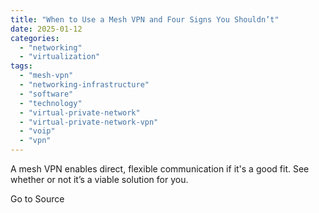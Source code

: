 ```yaml
---
title: "When to Use a Mesh VPN and Four Signs You Shouldn’t"
date: 2025-01-12
categories: 
  - "networking"
  - "virtualization"
tags: 
  - "mesh-vpn"
  - "networking-infrastructure"
  - "software"
  - "technology"
  - "virtual-private-network"
  - "virtual-private-network-vpn"
  - "voip"
  - "vpn"
---
```


A mesh VPN enables direct, flexible communication if it's a good fit. See whether or not it’s a viable solution for you.

Go to Source
